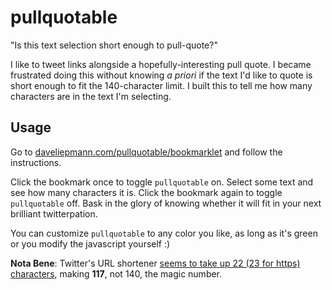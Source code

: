 pullquotable
============

"Is this text selection short enough to pull-quote?"

I like to tweet links alongside a hopefully-interesting pull quote. I became frustrated doing this without knowing *a priori* if the text I'd like to quote is short enough to fit the 140-character limit. I built this to tell me how many characters are in the text I'm selecting.

Usage
-
Go to [daveliepmann.com/pullquotable/bookmarklet](http://www.daveliepmann.com/pullquotable/bookmarklet) and follow the instructions.

Click the bookmark once to toggle `pullquotable` on. Select some text and see how many characters it is. Click the bookmark again to toggle `pullquotable` off. Bask in the glory of knowing whether it will fit in your next brilliant twitterpation.

You can customize `pullquotable` to any color you like, as long as it's green or you modify the javascript yourself :)

**Nota Bene**: Twitter's URL shortener [seems to take up 22 (23 for https) characters](http://support.conversocial.com/entries/23471033-How-many-characters-do-URLs-use-on-Twitter-), making **117**, not 140, the magic number. 
